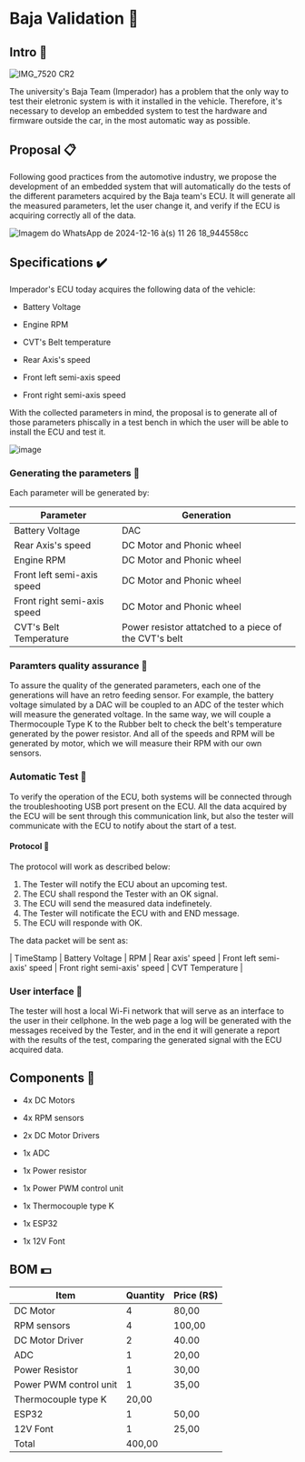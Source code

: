 # Baja Validation 🚙

## Intro 🚜

![IMG_7520 CR2](https://github.com/user-attachments/assets/2d824bc4-d97e-435c-848b-64f49afb0f8a)

The university's Baja Team (Imperador) has a problem that the only way to test their eletronic system is with it installed in the vehicle. Therefore, it's necessary to develop an embedded system to test the hardware and firmware outside the car, in the most automatic way as possible.

## Proposal 📋

Following good practices from the automotive industry, we propose the development of an embedded system that will automatically do the tests of the different parameters acquired by the Baja team's ECU. It will generate all the measured parameters, let the user change it, and verify if the ECU is acquiring correctly all of the data.

![Imagem do WhatsApp de 2024-12-16 à(s) 11 26 18_944558cc](https://github.com/user-attachments/assets/0d2b4248-a0a9-4b65-997d-7421484309c5)

## Specifications ✔️

Imperador's ECU today acquires the following data of the vehicle:

- Battery Voltage

- Engine RPM

- CVT's Belt temperature

- Rear Axis's speed

- Front left semi-axis speed

- Front right semi-axis speed

With the collected parameters in mind, the proposal is to generate all of those parameters phiscally in a test bench in which the user will be able to install the ECU and test it.

![image](https://github.com/user-attachments/assets/84b8cfb3-95b7-4be6-99e5-4f0ed08d17df)


### Generating the parameters 📶

Each parameter will be generated by:

| Parameter | Generation |
| --- | --- |
| Battery Voltage | DAC |
| Rear Axis's speed | DC Motor and Phonic wheel |
| Engine RPM | DC Motor and Phonic wheel |
| Front left semi-axis speed | DC Motor and Phonic wheel |
| Front right semi-axis speed | DC Motor and Phonic wheel |
| CVT's Belt Temperature | Power resistor attatched to a piece of the CVT's belt|

### Paramters quality assurance 💯 

To assure the quality of the generated parameters, each one of the generations will have an retro feeding sensor. For example, the battery voltage simulated by a DAC will be coupled to an ADC of the tester which will measure the generated voltage. In the same way, we will couple a Thermocouple Type K to the Rubber belt to check the belt's temperature generated by the power resistor. And all of the speeds and RPM will be generated by motor, which we will measure their RPM with our own sensors.

### Automatic Test 📝

To verify the operation of the ECU, both systems will be connected through the troubleshooting USB port present on the ECU. All the data acquired by the ECU will be sent through this communication link, but also the tester will communicate with the ECU to notify about the start of a test.

#### Protocol 💬

The protocol will work as described below:

1. The Tester will notify the ECU about an upcoming test.
2. The ECU shall respond the Tester with an OK signal.
3. The ECU will send the measured data indefinetely.
4. The Tester will notificate the ECU with and END message.
5. The ECU will responde with OK.

The data packet will be sent as:

| TimeStamp | Battery Voltage | RPM | Rear axis' speed | Front left semi-axis' speed | Front right semi-axis' speed | CVT Temperature |

### User interface 📱

The tester will host a local Wi-Fi network that will serve as an interface to the user in their cellphone. In the web page a log will be generated with the messages received by the Tester, and in the end it will generate a report with the results of the test, comparing the generated signal with the ECU acquired data.

## Components 🔌

- 4x DC Motors

- 4x RPM sensors

- 2x DC Motor Drivers

- 1x ADC

- 1x Power resistor

- 1x Power PWM control unit

- 1x Thermocouple type K

- 1x ESP32

- 1x 12V Font

## BOM 💵

| Item | Quantity | Price (R$) |
| --- | --- | --- |
| DC Motor | 4 | 80,00 |
| RPM sensors | 4 | 100,00 |
| DC Motor Driver | 2 | 40.00 |
| ADC | 1 | 20,00 | 
| Power Resistor | 1 | 30,00 |
| Power PWM control unit | 1 | 35,00 |
| Thermocouple type K | 20,00 |
| ESP32 | 1 | 50,00 |
| 12V Font | 1 | 25,00 |
| Total | 400,00 |

